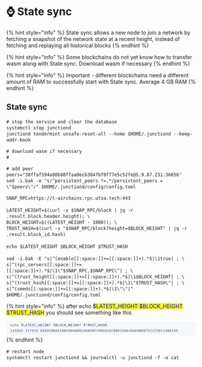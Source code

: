 # ⌚ State sync

{% hint style="info" %}
State sync allows a new node to join a network by fetching a snapshot of the network state at a recent height, instead of fetching and replaying all historical blocks
{% endhint %}

{% hint style="info" %}
Some blockchains do not yet know how to transfer wasm along with State sync. Download wasm if necessary
{% endhint %}

{% hint style="info" %}
Important - different blockchains need a different amount of RAM to successfully start with State sync. Average 4 GB RAM
{% endhint %}

## State sync

```shell
# stop the service and clear the database
systemctl stop junctiond
junctiond tendermint unsafe-reset-all --home $HOME/.junctiond --keep-addr-book
```

```shell
# download wasm if necessary
#
```

```shell
# add peer
peers="38ffaf594a80b88ffaa0ecb3847bf0f77e5c52fe@5.9.87.231:36656"
sed -i.bak -e "s/^persistent_peers *=.*/persistent_peers = \"$peers\"/" $HOME/.junctiond/config/config.toml
```

```shell
SNAP_RPC=https://t-airchains.rpc.utsa.tech:443

LATEST_HEIGHT=$(curl -s $SNAP_RPC/block | jq -r .result.block.header.height); \
BLOCK_HEIGHT=$((LATEST_HEIGHT - 1000)); \
TRUST_HASH=$(curl -s "$SNAP_RPC/block?height=$BLOCK_HEIGHT" | jq -r .result.block_id.hash)

echo $LATEST_HEIGHT $BLOCK_HEIGHT $TRUST_HASH

sed -i.bak -E "s|^(enable[[:space:]]+=[[:space:]]+).*$|\1true| ; \
s|^(rpc_servers[[:space:]]+=[[:space:]]+).*$|\1\"$SNAP_RPC,$SNAP_RPC\"| ; \
s|^(trust_height[[:space:]]+=[[:space:]]+).*$|\1$BLOCK_HEIGHT| ; \
s|^(trust_hash[[:space:]]+=[[:space:]]+).*$|\1\"$TRUST_HASH\"| ; \
s|^(seeds[[:space:]]+=[[:space:]]+).*$|\1\"\"|" $HOME/.junctiond/config/config.toml
```

{% hint style="info" %}
after echo <mark style="color:blue;">$LATEST\_HEIGHT $BLOCK\_HEIGHT $TRUST\_HASH</mark> you should see something like this

![](<../../.gitbook/assets/image (29).png>)
{% endhint %}

```shell
# restart node
systemctl restart junctiond && journalctl -u junctiond -f -o cat
```



